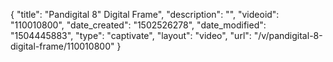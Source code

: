 {
    "title": "Pandigital 8&quot; Digital Frame",
    "description": "",
    "videoid": "110010800",
    "date_created": "1502526278",
    "date_modified": "1504445883",
    "type": "captivate",
    "layout": "video",
    "url": "\/v\/pandigital-8-digital-frame\/110010800"
}